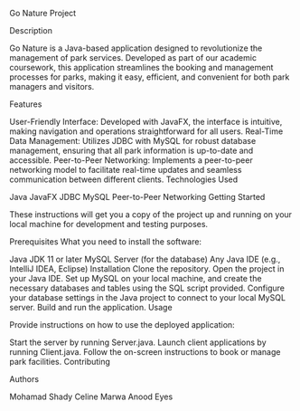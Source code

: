 Go Nature Project

Description

Go Nature is a Java-based application designed to revolutionize the management of park services. Developed as part of our academic coursework, this application streamlines the booking and management processes for parks, making it easy, efficient, and convenient for both park managers and visitors.

Features

User-Friendly Interface: Developed with JavaFX, the interface is intuitive, making navigation and operations straightforward for all users.
Real-Time Data Management: Utilizes JDBC with MySQL for robust database management, ensuring that all park information is up-to-date and accessible.
Peer-to-Peer Networking: Implements a peer-to-peer networking model to facilitate real-time updates and seamless communication between different clients.
Technologies Used

Java
JavaFX
JDBC
MySQL
Peer-to-Peer Networking
Getting Started

These instructions will get you a copy of the project up and running on your local machine for development and testing purposes.

Prerequisites
What you need to install the software:

Java JDK 11 or later
MySQL Server (for the database)
Any Java IDE (e.g., IntelliJ IDEA, Eclipse)
Installation
Clone the repository.
Open the project in your Java IDE.
Set up MySQL on your local machine, and create the necessary databases and tables using the SQL script provided.
Configure your database settings in the Java project to connect to your local MySQL server.
Build and run the application.
Usage

Provide instructions on how to use the deployed application:

Start the server by running Server.java.
Launch client applications by running Client.java.
Follow the on-screen instructions to book or manage park facilities.
Contributing


Authors

Mohamad
Shady
Celine
Marwa
Anood
Eyes


